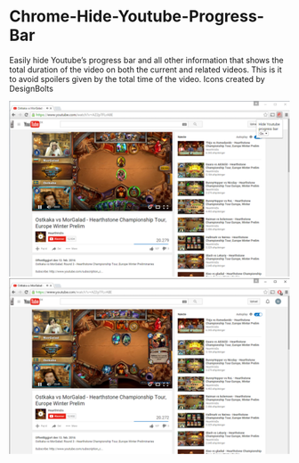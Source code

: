 # Chrome-Hide-Youtube-Progress-Bar
Easily hide Youtube’s progress bar and all other information that shows the total duration of the video on both the current and related videos. This is it to avoid spoilers given by the total time of the video. Icons created by DesignBolts

![screen capture1](https://raw.githubusercontent.com/NicolaiThorup/Chrome-Hide-Youtube-Progress-Bar/master/screencapture2.PNG)
![screen capture2](https://raw.githubusercontent.com/NicolaiThorup/Chrome-Hide-Youtube-Progress-Bar/master/screencapture.png)
